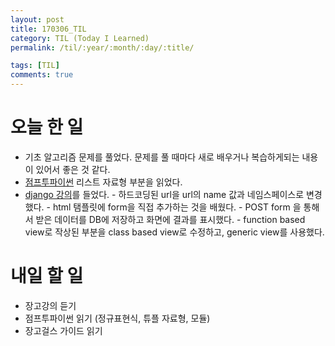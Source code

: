 ```yaml
---
layout: post
title: 170306_TIL
category: TIL (Today I Learned)
permalink: /til/:year/:month/:day/:title/

tags: [TIL]
comments: true
---
```

# 오늘 한 일
- 기초 알고리즘 문제를 풀었다. 문제를 풀 때마다 새로 배우거나 복습하게되는 내용이 있어서 좋은 것 같다.
- [점프투파이썬](https://wikidocs.net/32) 리스트 자료형 부분을 읽었다.  
- [django 강의](https://www.inflearn.com/course/django-%ED%8C%8C%EC%9D%B4%EC%8D%AC-%EC%9E%A5%EA%B3%A0-%EA%B0%95%EC%A2%8C/)를 들었다.
      - 하드코딩된 url을 url의 name 값과 네임스페이스로 변경했다.
      - html 탬플릿에 form을 직접 추가하는 것을 배웠다.
      - POST form 을 통해서 받은 데이터를 DB에 저장하고 화면에 결과를 표시했다.
      - function based view로 작상된 부분을 class based view로 수정하고, generic view를 사용했다.



# 내일 할 일
- 장고강의 듣기
- 점프투파이썬 읽기 (정규표현식, 튜플 자료형, 모듈)
- 장고걸스 가이드 읽기
